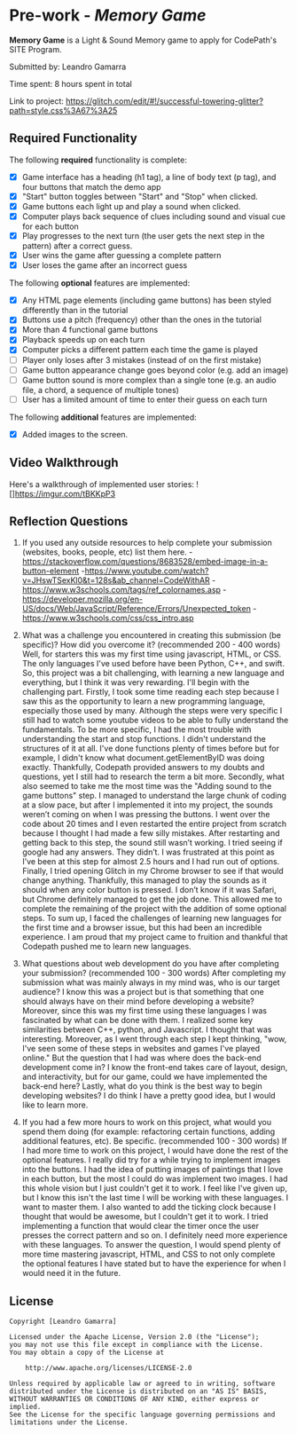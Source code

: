 # Pre-work - *Memory Game*

**Memory Game** is a Light & Sound Memory game to apply for CodePath's SITE Program. 

Submitted by: Leandro Gamarra

Time spent: 8 hours spent in total

Link to project: https://glitch.com/edit/#!/successful-towering-glitter?path=style.css%3A67%3A25

## Required Functionality

The following **required** functionality is complete:

* [x] Game interface has a heading (h1 tag), a line of body text (p tag), and four buttons that match the demo app
* [x] "Start" button toggles between "Start" and "Stop" when clicked. 
* [x] Game buttons each light up and play a sound when clicked. 
* [x] Computer plays back sequence of clues including sound and visual cue for each button
* [x] Play progresses to the next turn (the user gets the next step in the pattern) after a correct guess. 
* [x] User wins the game after guessing a complete pattern
* [x] User loses the game after an incorrect guess

The following **optional** features are implemented:

* [x] Any HTML page elements (including game buttons) has been styled differently than in the tutorial
* [x] Buttons use a pitch (frequency) other than the ones in the tutorial
* [x] More than 4 functional game buttons
* [x] Playback speeds up on each turn
* [x] Computer picks a different pattern each time the game is played
* [ ] Player only loses after 3 mistakes (instead of on the first mistake)
* [ ] Game button appearance change goes beyond color (e.g. add an image)
* [ ] Game button sound is more complex than a single tone (e.g. an audio file, a chord, a sequence of multiple tones)
* [ ] User has a limited amount of time to enter their guess on each turn

The following **additional** features are implemented:

- [x] Added images to the screen.

## Video Walkthrough

Here's a walkthrough of implemented user stories:
![]https://imgur.com/tBKKpP3


## Reflection Questions
1. If you used any outside resources to help complete your submission (websites, books, people, etc) list them here. 
-https://stackoverflow.com/questions/8683528/embed-image-in-a-button-element
-https://www.youtube.com/watch?v=JHswTSexKl0&t=128s&ab_channel=CodeWithAR
-https://www.w3schools.com/tags/ref_colornames.asp
-https://developer.mozilla.org/en-US/docs/Web/JavaScript/Reference/Errors/Unexpected_token
-https://www.w3schools.com/css/css_intro.asp

2. What was a challenge you encountered in creating this submission (be specific)? How did you overcome it? (recommended 200 - 400 words) 
Well, for starters this was my first time using javascript, HTML, or CSS. The only languages I've used before have been Python, C++, and swift. So, this project was a bit challenging, with learning a new language and everything, but I think it was very rewarding. I'll begin with the challenging part. Firstly, I took some time reading each step because I saw this as the opportunity to learn a new programming language, especially those used by many. Although the steps were very specific I still had to watch some youtube videos to be able to fully understand the fundamentals. To be more specific, I had the most trouble with understanding the start and stop functions. I didn't understand the structures of it at all. I've done functions plenty of times before but for example, I didn't know what document.getElementByID was doing exactly. Thankfully, Codepath provided answers to my doubts and questions, yet I still had to research the term a bit more. Secondly, what also seemed to take me the most time was the "Adding sound to the game buttons" step. I managed to understand the large chunk of coding at a slow pace, but after I implemented it into my project, the sounds weren’t coming on when I was pressing the buttons. I went over the code about 20 times and I even restarted the entire project from scratch because I thought I had made a few silly mistakes. After restarting and getting back to this step, the sound still wasn’t working. I tried seeing if google had any answers. They didn’t. I was frustrated at this point as I’ve been at this step for almost 2.5 hours and I had run out of options. Finally, I tried opening Glitch in my Chrome browser to see if that would change anything. Thankfully, this managed to play the sounds as it should when any color button is pressed. I don’t know if it was Safari, but Chrome definitely managed to get the job done. This allowed me to complete the remaining of the project with the addition of some optional steps. To sum up, I faced the challenges of learning new languages for the first time and a browser issue, but this had been an incredible experience. I am proud that my project came to fruition and thankful that Codepath pushed me to learn new languages.

3. What questions about web development do you have after completing your submission? (recommended 100 - 300 words) 
After completing my submission what was mainly always in my mind was, who is our target audience? I know this was a project but is that something that one should always have on their mind before developing a website? Moreover, since this was my first time using these languages I was fascinated by what can be done with them. I realized some key similarities between C++, python, and Javascript. I thought that was interesting. Moreover, as I went through each step I kept thinking, "wow, I've seen some of these steps in websites and games I've played online." But the question that I had was where does the back-end development come in? I know the front-end takes care of layout, design, and interactivity, but for our game, could we have implemented the back-end here? Lastly, what do you think is the best way to begin developing websites? I do think I have a pretty good idea, but I would like to learn more.

4. If you had a few more hours to work on this project, what would you spend them doing (for example: refactoring certain functions, adding additional features, etc). Be specific. (recommended 100 - 300 words) 
If I had more time to work on this project, I would have done the rest of the optional features. I really did try for a while trying to implement images into the buttons. I had the idea of putting images of paintings that I love in each button, but the most I could do was implement two images. I had this whole vision but I just couldn't get it to work. I feel like I've given up, but I know this isn't the last time I will be working with these languages. I want to master them. I also wanted to add the ticking clock because I thought that would be awesome, but I couldn't get it to work. I tried implementing a function that would clear the timer once the user presses the correct pattern and so on. I definitely need more experience with these languages. To answer the question, I would spend plenty of more time mastering javascript, HTML, and CSS to not only complete the optional features I have stated but to have the experience for when I would need it in the future. 

## License

    Copyright [Leandro Gamarra]

    Licensed under the Apache License, Version 2.0 (the "License");
    you may not use this file except in compliance with the License.
    You may obtain a copy of the License at

        http://www.apache.org/licenses/LICENSE-2.0

    Unless required by applicable law or agreed to in writing, software
    distributed under the License is distributed on an "AS IS" BASIS,
    WITHOUT WARRANTIES OR CONDITIONS OF ANY KIND, either express or implied.
    See the License for the specific language governing permissions and
    limitations under the License.
